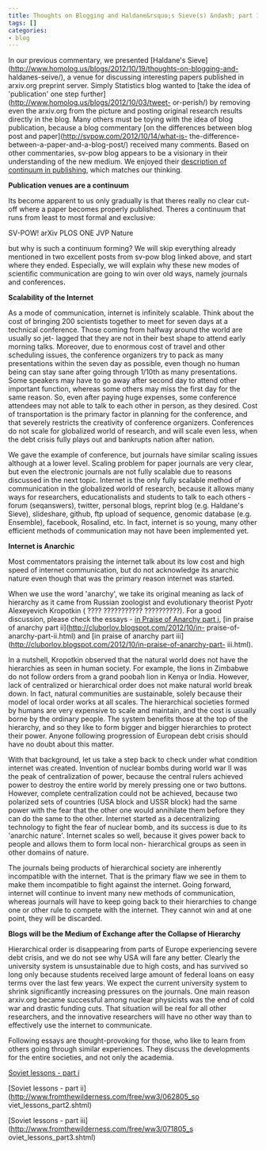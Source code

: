 ```yaml
---
title: Thoughts on Blogging and Haldane&rsquo;s Sieve(s) &ndash; part II
tags: []
categories:
- blog
---
```

In our previous commentary, we presented [Haldane's
Sieve](http://www.homolog.us/blogs/2012/10/19/thoughts-on-blogging-and-
haldanes-seive/), a venue for discussing interesting papers published in
arxiv.org preprint server. Simply Statistics blog wanted to [take the idea of
'publication' one step further](http://www.homolog.us/blogs/2012/10/03/tweet-
or-perish/) by removing even the arxiv.org from the picture and posting
original research results directly in the blog. Many others must be toying
with the idea of blog publication, because a blog commentary [on the
differences between blog post and paper](http://svpow.com/2012/10/14/what-is-
the-difference-between-a-paper-and-a-blog-post/) received many comments. Based
on other commentaries, sv-pow blog appears to be a visionary in their
understanding of the new medium. We enjoyed their [description of continuum in
publishing](http://svpow.com/2012/09/28/posting-palaeo-papers-on-arxiv/),
which matches our thinking.
<!--more-->

>

**Publication venues are a continuum**

Its become apparent to us only gradually is that theres really no clear cut-
off where a paper becomes properly published. Theres a continuum that runs
from least to most formal and exclusive:

SV-POW! arXiv PLOS ONE JVP Nature

but why is such a continuum forming? We will skip everything already mentioned
in two excellent posts from sv-pow blog linked above, and start where they
ended. Especially, we will explain why these new modes of scientific
communication are going to win over old ways, namely journals and conferences.

**Scalability of the Internet**

As a mode of communication, internet is infinitely scalable. Think about the
cost of bringing 200 scientists together to meet for seven days at a technical
conference. Those coming from halfway around the world are usually so jet-
lagged that they are not in their best shape to attend early morning talks.
Moreover, due to enormous cost of travel and other scheduling issues, the
conference organizers try to pack as many presentations within the seven day
as possible, even though no human being can stay sane after going through
1/10th as many presentations. Some speakers may have to go away after second
day to attend other important function, whereas some others may miss the first
day for the same reason. So, even after paying huge expenses, some conference
attendees may not able to talk to each other in person, as they desired. Cost
of transportation is the primary factor in planning for the conference, and
that severely restricts the creativity of conference organizers. Conferences
do not scale for globalized world of research, and will scale even less, when
the debt crisis fully plays out and bankrupts nation after nation.

We gave the example of conference, but journals have similar scaling issues
although at a lower level. Scaling problem for paper journals are very clear,
but even the electronic journals are not fully scalable due to reasons
discussed in the next topic. Internet is the only fully scalable method of
communication in the globalized world of research, because it allows many ways
for researchers, educationalists and students to talk to each others - forum
(seqanswers), twitter, personal blogs, reprint blog (e.g. Haldane's Sieve),
slideshare, github, ftp upload of sequence, genomic database (e.g. Ensemble),
facebook, Rosalind, etc. In fact, internet is so young, many other efficient
methods of communication may not have been implemented yet.

**Internet is Anarchic**

Most commentators praising the internet talk about its low cost and high speed
of internet communication, but do not acknowledge its anarchic nature even
though that was the primary reason internet was started.

When we use the word 'anarchy', we take its original meaning as lack of
hierarchy as it came from Russian zoologist and evolutionary theorist Pyotr
Alexeyevich Kropotkin ( ???? ??????????? ??????????). For a good discussion,
please check the essays - [in Praise of Anarchy part
i](http://cluborlov.blogspot.com/2012/10/in-praise-of-anarchy-part-i.html),
[in praise of anarchy part ii](http://cluborlov.blogspot.com/2012/10/in-
praise-of-anarchy-part-ii.html) and [in praise of anarchy part
iii](http://cluborlov.blogspot.com/2012/10/in-praise-of-anarchy-part-
iii.html).

In a nutshell, Kropotkin observed that the natural world does not have the
hierarchies as seen in human society. For example, the lions in Zimbabwe do
not follow orders from a grand poobah lion in Kenya or India. However, lack of
centralized or hierarchical order does not make natural world break down. In
fact, natural communities are sustainable, solely because their model of local
order works at all scales. The hierarchical societies formed by humans are
very expensive to scale and maintain, and the cost is usually borne by the
ordinary people. The system benefits those at the top of the hierarchy, and so
they like to form bigger and bigger hierarchies to protect their power. Anyone
following progression of European debt crisis should have no doubt about this
matter.

With that background, let us take a step back to check under what condition
internet was created. Invention of nuclear bombs during world war II was the
peak of centralization of power, because the central rulers achieved power to
destroy the entire world by merely pressing one or two buttons. However,
complete centralization could not be achieved, because two polarized sets of
countries (USA block and USSR block) had the same power with the fear that the
other one would annihilate them before they can do the same to the other.
Internet started as a decentralizing technology to fight the fear of nuclear
bomb, and its success is due to its 'anarchic nature'. Internet scales so
well, because it gives power back to people and allows them to form local non-
hierarchical groups as seen in other domains of nature.

The journals being products of hierarchical society are inherently
incompatible with the internet. That is the primary flaw we see in them to
make them incompatible to fight against the internet. Going forward, internet
will continue to invent many new methods of communication, whereas journals
will have to keep going back to their hierarchies to change one or other rule
to compete with the internet. They cannot win and at one point, they will be
discarded.

**Blogs will be the Medium of Exchange after the Collapse of Hierarchy**

Hierarchical order is disappearing from parts of Europe experiencing severe
debt crisis, and we do not see why USA will fare any better. Clearly the
university system is unsustainable due to high costs, and has survived so long
only because students received large amount of federal loans on easy terms
over the last few years. We expect the current university system to shrink
significantly increasing pressures on the journals. One main reason arxiv.org
became successful among nuclear physicists was the end of cold war and drastic
funding cuts. That situation will be real for all other researchers, and the
innovative researchers will have no other way than to effectively use the
internet to communicate.

Following essays are thought-provoking for those, who like to learn from
others going through similar experiences. They discuss the developments for
the entire societies, and not only the academia.

[Soviet lessons - part
i](http://www.fromthewilderness.com/free/ww3/060105_soviet_lessons.shtml)

[Soviet lessons - part ii](http://www.fromthewilderness.com/free/ww3/062805_so
viet_lessons_part2.shtml)

[Soviet lessons - part iii](http://www.fromthewilderness.com/free/ww3/071805_s
oviet_lessons_part3.shtml)

